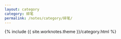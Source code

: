 ```yaml
---
layout: category
category: 碎笔
permalink: /notes/category/碎笔/
---
```

{% include {{ site.worknotes.theme }}/category.html %}